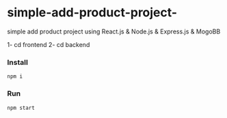 # simple-add-product-project-
simple add product project using React.js &amp; Node.js &amp; Express.js &amp; MogoBB 

1- cd frontend 
2- cd backend
### Install 
```
npm i
```
### Run  
```
npm start



